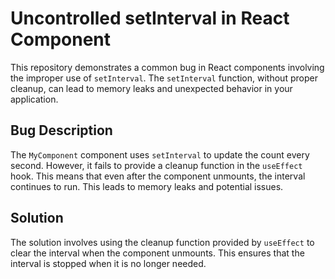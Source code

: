 # Uncontrolled setInterval in React Component
This repository demonstrates a common bug in React components involving the improper use of `setInterval`.  The `setInterval` function, without proper cleanup, can lead to memory leaks and unexpected behavior in your application.

## Bug Description
The `MyComponent` component uses `setInterval` to update the count every second. However, it fails to provide a cleanup function in the `useEffect` hook. This means that even after the component unmounts, the interval continues to run. This leads to memory leaks and potential issues.

## Solution
The solution involves using the cleanup function provided by `useEffect` to clear the interval when the component unmounts. This ensures that the interval is stopped when it is no longer needed.